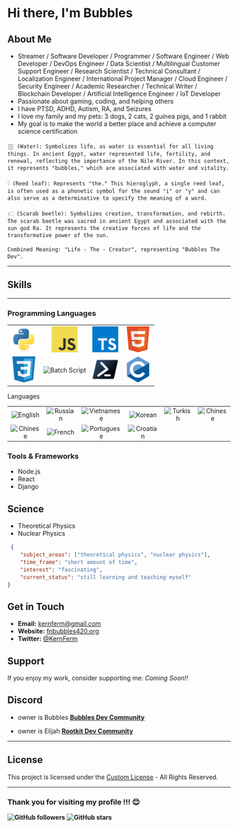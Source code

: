 # Hi there, I'm Bubbles

## About Me
- Streamer / Software Developer / Programmer / Software Engineer / Web Developer / DevOps Engineer / Data Scientist / Multilingual Customer Support Engineer / Research Scientist / Technical Consultant / Localization Engineer / International Project Manager / Cloud Engineer / Security Engineer / Academic Researcher / Technical Writer / Blockchain Developer / Artificial Intelligence Engineer / IoT Developer
- Passionate about gaming, coding, and helping others
- I have PTSD, ADHD, Autism, RA, and Seizures
- I love my family and my pets: 3 dogs, 2 cats, 2 guinea pigs, and 1 rabbit
- My goal is to make the world a better place and achieve a computer science certification

```
𓈗 (Water): Symbolizes life, as water is essential for all living things. In ancient Egypt, water represented life, fertility, and renewal, reflecting the importance of the Nile River. In this context, it represents "bubbles," which are associated with water and vitality.

𓇋 (Reed leaf): Represents "the." This hieroglyph, a single reed leaf, is often used as a phonetic symbol for the sound "i" or "y" and can also serve as a determinative to specify the meaning of a word.

𓆎 (Scarab beetle): Symbolizes creation, transformation, and rebirth. The scarab beetle was sacred in ancient Egypt and associated with the sun god Ra. It represents the creative forces of life and the transformative power of the sun.

Combined Meaning: "Life - The - Creator", representing "Bubbles The Dev".
```
----
## Skills
------
### Programming Languages
<table>
  <tr>
    <td align="center"><img src="https://raw.githubusercontent.com/devicons/devicon/master/icons/python/python-original.svg" alt="Python" style="height: 60px;"></td>
    <td align="center"><img src="https://raw.githubusercontent.com/devicons/devicon/master/icons/javascript/javascript-original.svg" alt="JavaScript" style="height: 60px;"></td>
    <td align="center"><img src="https://raw.githubusercontent.com/devicons/devicon/master/icons/typescript/typescript-original.svg" alt="TypeScript" style="height: 60px;"></td>
    <td align="center"><img src="https://raw.githubusercontent.com/devicons/devicon/master/icons/html5/html5-original.svg" alt="HTML" style="height: 60px;"></td>
  </tr>
  <tr>
    <td align="center"><img src="https://raw.githubusercontent.com/devicons/devicon/master/icons/css3/css3-original.svg" alt="CSS" style="height: 60px;"></td>
    <td align="center"><img src="https://img.icons8.com/ios-filled/50/000000/settings.png" alt="Batch Script" style="height: 60px;"></td>
    <td align="center"><img src="https://raw.githubusercontent.com/devicons/devicon/master/icons/powershell/powershell-original.svg" alt="PowerShell" style="height: 60px;"></td>
    <td align="center"><img src="https://raw.githubusercontent.com/devicons/devicon/master/icons/c/c-original.svg" alt="C" style="height: 60px;"></td>
  </tr>
</table>
Languages
<table>
  <tr>
    <td align="center"><img src="https://upload.wikimedia.org/wikipedia/en/a/a4/Flag_of_the_United_States.svg" alt="English" style="height: 40px;"></td>
    <td align="center"><img src="https://upload.wikimedia.org/wikipedia/en/f/f3/Flag_of_Russia.svg" alt="Russian" style="height: 40px;"></td>
    <td align="center"><img src="https://upload.wikimedia.org/wikipedia/commons/2/21/Flag_of_Vietnam.svg" alt="Vietnamese" style="height: 40px;"></td>
    <td align="center"><img src="https://upload.wikimedia.org/wikipedia/commons/0/09/Flag_of_South_Korea.svg" alt="Korean" style="height: 40px;"></td>
    <td align="center"><img src="https://upload.wikimedia.org/wikipedia/commons/b/b4/Flag_of_Turkey.svg" alt="Turkish" style="height: 40px;"></td>
    <td align="center"><img src="https://upload.wikimedia.org/wikipedia/commons/f/f3/Flag_of_the_People%27s_Republic_of_China.svg" alt="Chinese" style="height: 40px;"></td>
  </tr>
  <tr>
    <td align="center"><img src="https://upload.wikimedia.org/wikipedia/commons/f/f3/Flag_of_the_People%27s_Republic_of_China.svg" alt="Chinese" style="height: 40px;"></td>
    <td align="center"><img src="https://upload.wikimedia.org/wikipedia/en/c/c3/Flag_of_France.svg" alt="French" style="height: 40px;"></td>
    <td align="center"><img src="https://upload.wikimedia.org/wikipedia/commons/5/5c/Flag_of_Portugal.svg" alt="Portuguese" style="height: 40px;"></td>
    <td align="center"><img src="https://upload.wikimedia.org/wikipedia/commons/1/1b/Flag_of_Croatia.svg" alt="Croatian" style="height: 40px;"></td>
    <td align="center"></td>
    <td align="center"></td>
  </tr>
</table>




### Tools & Frameworks
- Node.js
- React
- Django

## Science
- Theoretical Physics
- Nuclear Physics

```json
 {
    "subject_areas": ["theoretical physics", "nuclear physics"],
    "time_frame": "short amount of time",
    "interest": "fascinating",
    "current_status": "still learning and teaching myself"
}
```
## Get in Touch
- **Email:** kernferm@gmail.com
- **Website:** [fnbubbles420.org](http://fnbubbles420.org)
- **Twitter:** [@KernFerm](https://twitter.com/KernFerm)

## Support
If you enjoy my work, consider supporting me: *Coming Soon!!*

## Discord

- owner is Bubbles [**Bubbles Dev Community**](https://discord.gg/NT38Va6vQA)

- owner is Elijah [**Rootkit Dev Community**](https://discord.gg/rootkitorg)

-----
## License
This project is licensed under the [Custom License](https://github.com/KernFerm/KernFerm/blob/main/LICENSE) - All Rights Reserved.

-----

### **Thank you for visiting my profile !!! 😊**

**![GitHub followers](https://img.shields.io/github/followers/KernFerm?label=Follow&style=social)**
**![GitHub stars](https://img.shields.io/github/stars/KernFerm?label=Stars&style=social)**
